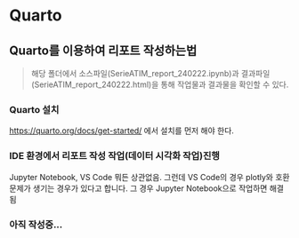 # Quarto

## Quarto를 이용하여 리포트 작성하는법

> 해당 폴더에서 소스파일(SerieATIM_report_240222.ipynb)과 결과파일(SerieATIM_report_240222.html)을 통해 작업물과 결과물을 확인할 수 있다.

### Quarto 설치<br>
https://quarto.org/docs/get-started/ 에서 설치를 먼저 해야 한다.

### IDE 환경에서 리포트 작성 작업(데이터 시각화 작업)진행<br>
Jupyter Notebook, VS Code 뭐든 상관없음. 그런데 VS Code의 경우 plotly와 호환 문제가 생기는 경우가 있다고 합니다. 그 경우 Jupyter Notebook으로 작업하면 해결됨

### 아직 작성중...
